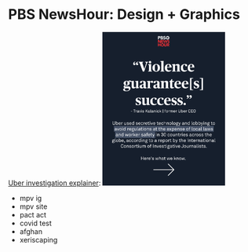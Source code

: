 # PBS NewsHour: Design + Graphics 

<a href="https://www.instagram.com/p/Cf9pnajFWp8/?utm_source=ig_web_copy_link">
Uber investigation explainer</a>:




<a href="https://www.instagram.com/p/Cf9pnajFWp8/?utm_source=ig_web_copy_link">
<img src="images/uber.png" alt="uber graphic" width="250px" text-align=center/>
</a>

- mpv ig
- mpv site
- pact act
- covid test
- afghan
- xeriscaping